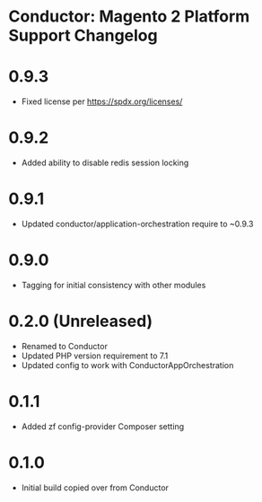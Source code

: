 Conductor: Magento 2 Platform Support Changelog
==============================================

# 0.9.3
- Fixed license per https://spdx.org/licenses/

# 0.9.2
- Added ability to disable redis session locking

# 0.9.1
- Updated conductor/application-orchestration require to ~0.9.3

# 0.9.0
- Tagging for initial consistency with other modules

# 0.2.0 (Unreleased)
- Renamed to Conductor
- Updated PHP version requirement to 7.1
- Updated config to work with ConductorAppOrchestration

# 0.1.1
- Added zf config-provider Composer setting

# 0.1.0
- Initial build copied over from Conductor
